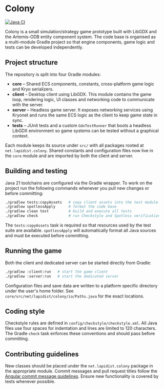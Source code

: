 # Colony
[![Java CI](https://github.com/bylapidist/colony/actions/workflows/gradle.yml/badge.svg)](https://github.com/bylapidist/colony/actions/workflows/gradle.yml)

Colony is a small simulation/strategy game prototype built with LibGDX and the Artemis-ODB
entity component system. The code base is organised as a multi-module Gradle project so that
engine components, game logic and tests can be developed independently.

## Project structure
The repository is split into four Gradle modules:

 - **core** – Shared ECS components, constants, cross-platform game logic and Kryo serializers.
 - **client** – Desktop client using LibGDX. This module contains the game loop, rendering logic,
  UI classes and networking code to communicate with the server.
 - **server** – Headless game server. It exposes networking services using Kryonet and runs the
  same ECS logic as the client to keep game state in sync.
 - **tests** – JUnit tests and a custom `GdxTestRunner` that boots a headless LibGDX environment
  so game systems can be tested without a graphical context.

Each module keeps its source under `src/` with all packages rooted at
`net.lapidist.colony`. Shared constants and configuration files now live in the
`core` module and are imported by both the client and server.

## Building and testing
Java 21 toolchains are configured via the Gradle wrapper. To work on the project run the
following commands whenever you pull new changes or before committing:

```bash
./gradlew tests:copyAssets   # copy client assets into the test module
./gradlew spotlessApply      # format the code base
./gradlew clean test         # build and execute all tests
./gradlew check              # run Checkstyle and Spotless verification
```

The `tests:copyAssets` task is required so that resources used by the test suite are
available. `spotlessApply` will automatically format all Java sources and must be executed
before committing.

## Running the game
Both the client and dedicated server can be started directly from Gradle:

```bash
./gradlew :client:run   # start the game client
./gradlew :server:run   # start the dedicated server
```

Configuration files and save data are written to a platform specific directory under the
user's home folder. See `core/src/net/lapidist/colony/io/Paths.java` for the
exact locations.

## Coding style
Checkstyle rules are defined in `config/checkstyle/checkstyle.xml`. All Java files use
four spaces for indentation and lines are limited to 120 characters. The Gradle
`check` task enforces these conventions and should pass before committing.

## Contributing guidelines
New classes should be placed under the `net.lapidist.colony` package in the
appropriate module. Commit messages and pull request titles follow the
[Angular commit message guidelines](https://github.com/angular/angular/blob/main/CONTRIBUTING.md#commit).
Ensure new functionality is covered by tests whenever possible.

